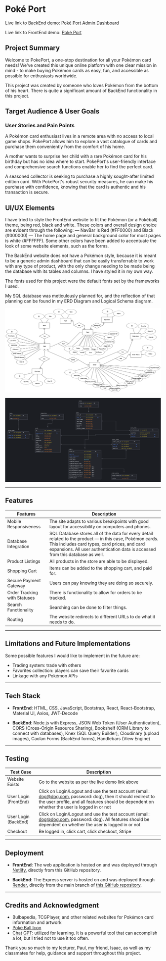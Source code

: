 # Poké Port

Live link to BackEnd demo: [Poké Port Admin Dashboard](https://shiv-pokeport-final-express.onrender.com/cards)

Live link to FrontEnd demo: [Poké Port](https://poke-port.netlify.app/)

## Project Summary

Welcome to PokePort, a one-stop destination for all your Pokémon card needs! We've created this unique online platform with one clear mission in mind - to make buying Pokémon cards as easy, fun, and accessible as possible for enthusiasts worldwide.

This project was created by someone who loves Pokémon from the bottom of his heart. There is quite a significant amount of BackEnd functionality in this project.

## Target Audience & User Goals

### User Stories and Pain Points

A Pokémon card enthusiast lives in a remote area with no access to local game shops. PokePort allows him to explore a vast catalogue of cards and purchase them conveniently from the comfort of his home.

A mother wants to surprise her child with a rare Pokémon card for his birthday but has no idea where to start. PokePort's user-friendly interface and comprehensive search functions enable her to find the perfect card.

A seasoned collector is seeking to purchase a highly sought-after limited edition card. With PokePort's robust security measures, he can make his purchase with confidence, knowing that the card is authentic and his transaction is secure.

## UI/UX Elements

I have tried to style the FrontEnd website to fit the Pokémon (or a Pokéball) theme, being red, black and white. These colors and overall design choice are evident through the following:
— NavBar is Red (#FF0000) and Black (#000000)
— The home page and general background color for most pages is white (#FFFFFF). Some other colors have been added to accentuate the look of some website elements, such as the forms.

The BackEnd website does not have a Pokémon style, because it is meant to be a generic admin dashboard that can be easily transferrable to work with any type of product, with the only change needing to be made being the database with its tables and columns. I have styled it in my own way.

The fonts used for this project were the default fonts set by the frameworks I used.

My SQL database was meticulously planned for, and the reflection of that planning can be found in my ERD Diagram and Logical Schema diagram.

![ERD Diagram](src/assets/resources/ERD.png)

![Logical Schema Diagram](src/assets/resources/LSD.png)

---

## Features
| Features | Description |
| ----------- | ----------- |
| Mobile Responsiveness | The site adapts to various breakpoints with good layout for accessibility on computers and phones. |
| Database Integration | SQL Database stores all of the data for every detail related to the product — in this case, Pokémon cards. This includes card types, card prices, and card expansions. All user authentication data is accessed from this database as well. |
| Product Listings | All products in the store are able to be displayed. |
| Shopping Cart | Items can be added to the shopping cart, and paid for. |
| Secure Payment Gateway | Users can pay knowing they are doing so securely. |
| Order Tracking with Statuses | There is functionality to allow for orders to be tracked. |
| Search Functionality | Searching can be done to filter things. |
| Routing | The website redirects to different URLs to do what it needs to do. |


---

## Limitations and Future Implementations

Some possible features I would like to implement in the future are:
- Trading system: trade with others
- Favorites collection: players can save their favorite cards
- Linkage with any Pokémon APIs

---

## Tech Stack

- **FrontEnd**: HTML, CSS, JavaScript, Bootstrap, React, React-Bootstrap, Material UI, Axios, JWT-Decode

- **BackEnd**: Node.js with Express, JSON Web Token (User Authentication), CORS (Cross-Origin Resource Sharing), Bookshelf (ORM Library to connect with databases), Knex (SQL Query Builder), Cloudinary (upload images), Caolan Forms (BackEnd forms), Handlebars (View Engine)

--- 

## Testing
| Test Case | Description |
| ----------- | ----------- |
| Website Exists | Go to the website as per the live demo link above |
| User Login (FrontEnd) | Click on Login/Logout and use the test account (email: dog@dog.com, password: dog), then it should redirect to the user profile, and all features should be dependent on whether the user is logged in or not |
| User Login (BackEnd) | Click on Login/Logout and use the test account (email: dog@dog.com, password: dog). All features should be dependent on whether the user is logged in or not |
| Checkout | Be logged in, click cart, click checkout, Stripe |

---

## Deployment

- **FrontEnd**: The web application is hosted on and was deployed through [Netlify](https://www.netlify.com/), directly from this GitHub repository.

- **BackEnd**: The Express server is hosted on and was deployed through [Render](https://render.com/), directly from the main branch of [this GitHub repository](https://github.com/shiv-iyer/Project-3-BackEnd).

---

## Credits and Acknowledgment

- Bulbapedia, TCGPlayer, and other related websites for Pokémon card information and artwork
- [Poke Ball Icon](https://en.wikipedia.org/wiki/File:Pok%C3%A9_Ball_icon.svg)
- [Chat GPT](https://openai.com/blog/chatgpt): utilized for learning. It is a powerful tool that can accomplish a lot, but I tried not to use it too often.

Thank you so much to my lecturer, Paul, my friend, Isaac, as well as my classmates for help, guidance and support throughout this project.